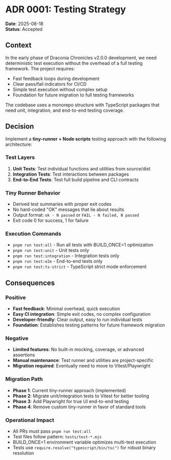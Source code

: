 <!-- markdownlint-disable -->
# ADR 0001: Testing Strategy

**Date**: 2025-08-18  
**Status**: Accepted

## Context

In the early phase of Draconia Chronicles v2.0.0 development, we need deterministic test execution without the overhead of a full testing framework. The project requires:

- Fast feedback loops during development
- Clear pass/fail indicators for CI/CD
- Simple test execution without complex setup
- Foundation for future migration to full testing frameworks

The codebase uses a monorepo structure with TypeScript packages that need unit, integration, and end-to-end testing coverage.

## Decision

Implement a **tiny-runner + Node scripts** testing approach with the following architecture:

### Test Layers

1. **Unit Tests**: Test individual functions and utilities from source/dist
2. **Integration Tests**: Test interactions between packages
3. **End-to-End Tests**: Test full build pipeline and CLI contracts

### Tiny Runner Behavior

- Derived test summaries with proper exit codes
- No hard-coded "OK" messages that lie about results  
- Output format: `ok - N passed` or `FAIL - N failed, N passed`
- Exit code 0 for success, 1 for failure

### Execution Commands

- `pnpm run test:all` - Run all tests with BUILD_ONCE=1 optimization
- `pnpm run test:unit` - Unit tests only
- `pnpm run test:integration` - Integration tests only
- `pnpm run test:e2e` - End-to-end tests only
- `pnpm run test:ts-strict` - TypeScript strict mode enforcement

## Consequences

### Positive

- **Fast feedback**: Minimal overhead, quick execution
- **Easy CI integration**: Simple exit codes, no complex configuration
- **Developer-friendly**: Clear output, easy to run individual tests
- **Foundation**: Establishes testing patterns for future framework migration

### Negative

- **Limited features**: No built-in mocking, coverage, or advanced assertions
- **Manual maintenance**: Test runner and utilities are project-specific
- **Migration required**: Eventually need to move to Vitest/Playwright

### Migration Path

- **Phase 1**: Current tiny-runner approach (implemented)
- **Phase 2**: Migrate unit/integration tests to Vitest for better tooling
- **Phase 3**: Add Playwright for true UI end-to-end testing
- **Phase 4**: Remove custom tiny-runner in favor of standard tools

### Operational Impact

- All PRs must pass `pnpm run test:all`
- Test files follow pattern: `tests/test-*.mjs`
- BUILD_ONCE=1 environment variable optimizes multi-test execution
- Tests use `require.resolve("typescript/bin/tsc")` for robust binary resolution
